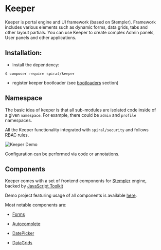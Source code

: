 # Keeper
Keeper is portal engine and UI framework (based on Stempler). Framework includes various elements such as 
dynamic forms, data grids, tabs and other layout partials.
You can use Keeper to create complex Admin panels, User panels and other applications.

## Installation:
- Install the dependency:
```
$ composer require spiral/keeper
```
- register keeper bootloader (see [bootloaders](/keeper/bootloaders.md) section)

## Namespace
The basic idea of keeper is that all sub-modules are isolated code inside of a given `namespace`.
For example, there could be `admin` and `profile` namespaces.

All the Keeper functionality integrated with `spiral/security` and follows RBAC rules. 

![Keeper Demo](https://user-images.githubusercontent.com/796136/81418518-79353800-9155-11ea-8266-e19fb2cce45a.png)

Configuration can be performed via code or annotations.

## Components

Keeper comes with a set of frontend components for [Stempler](/stempler/basics.md) engine, backed by [JavaScript Toolkit](https://github.com/spiral/toolkit)

Demo project featuring usage of all components is available [here](https://github.com/spiral/app-keeper).

Most notable components are:

- [Forms](/keeper/components/forms.md)

- [Autocomplete](/keeper/components/autocomplete.md)

- [DatePicker](/keeper/components/datepicker.md)

- [DataGrids](/keeper/components/datagrid.md)


